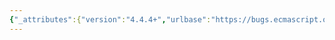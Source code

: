 ```yaml
---
{"_attributes":{"version":"4.4.4+","urlbase":"https://bugs.ecmascript.org/","maintainer":"dherman@mozilla.com"},"bug":{"bug_id":1452,"creation_ts":"2013-04-26 11:44:00 -0700","short_desc":"Specify Math.imul","delta_ts":"2013-05-14 18:13:46 -0700","product":"Draft for 6th Edition","component":"new feature","version":"Rev 14: March 8, 2013 Draft","rep_platform":"All","op_sys":"All","bug_status":"RESOLVED","resolution":"FIXED","priority":"Normal","bug_severity":"enhancement","everconfirmed":true,"reporter":{"uid":"waldron.rick","name":"Rick Waldron"},"assigned_to":{"uid":"allen","name":"Allen Wirfs-Brock"},"long_desc":[{"commentid":3671,"comment_count":0,"who":{"uid":"waldron.rick","name":"Rick Waldron"},"bug_when":"2013-04-26 11:44:28 -0700","thetext":"Despite no record of consensus, it appears that v8, SpiderMonkey and JSC have implemented Math.imul following Dave Herman's proposal here: https://mail.mozilla.org/pipermail/es-discuss/2012-November/026126.html\n\n\nImplementation tickets/announcements:\n\nv8 \n- https://code.google.com/p/v8/source/detail?r=14450\n\nSpiderMonkey\n- https://bugzilla.mozilla.org/show_bug.cgi?id=808148\n\nJSC\n- https://mail.mozilla.org/pipermail/es-discuss/2013-April/030268.html"},{"commentid":3847,"comment_count":1,"who":{"uid":"allen","name":"Allen Wirfs-Brock"},"bug_when":"2013-05-14 10:42:21 -0700","thetext":"added to rev15 editor's draft"},{"commentid":3942,"comment_count":2,"who":{"uid":"allen","name":"Allen Wirfs-Brock"},"bug_when":"2013-05-14 18:13:46 -0700","thetext":"resolved in rev 15, May 14, 2013 draft"}]}}
---
```

